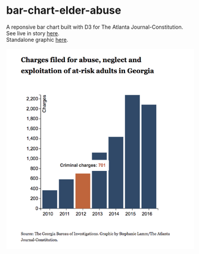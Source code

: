 # bar-chart-elder-abuse
A reponsive bar chart built with D3 for The Atlanta Journal-Constitution. </br>
See live in story <a href="http://www.myajc.com/news/elder-abuse-prosecutions-rise-under-new-state-law/uTWFsuvqvBVwsKKsTgIttL/">here</a>.</br>
Standalone graphic <a href="https://s3.amazonaws.com/ajcnewsapps/2017/elderAbuse/index.html">here</a>.
</br>
</br>
<img src="demo.png">

